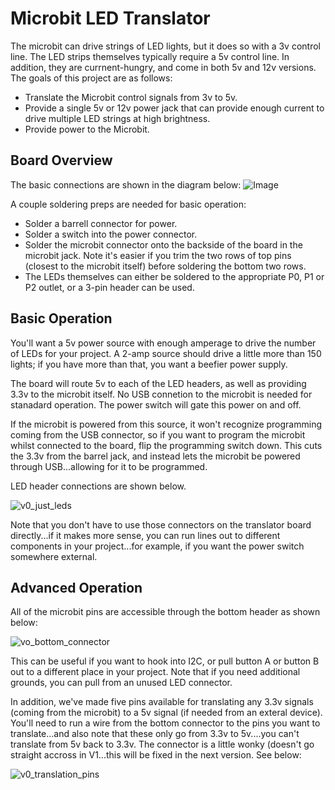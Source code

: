 # Microbit LED Translator

The microbit can drive strings of LED lights, but it does so with a 3v control line.  The LED strips themselves typically require a 5v control line.  In addition, they are currnent-hungry, and come in both 5v and 12v versions.  The goals of this project are as follows:

* Translate the Microbit control signals from 3v to 5v.
* Provide a single 5v or 12v power jack that can provide enough current to drive multiple LED strings at high brightness.
* Provide power to the Microbit.

## Board Overview

The basic connections are shown in the diagram below:
![Image](https://github.com/user-attachments/assets/5e936c8c-3823-47f5-8cc9-354c99500317)

A couple soldering preps are needed for basic operation:
* Solder a barrell connector for power.
* Solder a switch into the power connector.
* Solder the microbit connector onto the backside of the board in the microbit jack.  Note it's easier if you trim the two rows of top pins (closest to the microbit itself) before soldering the bottom two rows.
* The LEDs themselves can either be soldered to the appropriate P0, P1 or P2 outlet, or a 3-pin header can be used.

## Basic Operation
You'll want a 5v power source with enough amperage to drive the number of LEDs for your project.  A 2-amp source should drive a little more than 150 lights; if you have more than that, you want a beefier power supply.

The board will route 5v to each of the LED headers, as well as providing 3.3v to the microbit itself.  No USB connetion to the microbit is needed for stanadard operation.  The power switch will gate this power on and off.

If the microbit is powered from this source, it won't recognize programming coming from the USB connector, so if you want to program the microbit whilst connected to the board, flip the programming switch down.  This cuts the 3.3v from the barrel jack, and instead lets the microbit be powered through USB...allowing for it to be programmed. 

LED header connections are shown below.

![v0_just_leds](https://github.com/gsalaman/microbit_led_translator/assets/43499190/855e4c6d-17d1-4fa2-ae7b-10f8b7fa8499)

Note that you don't have to use those connectors on the translator board directly...if it makes more sense, you can run lines out to different components in your project...for example, if you want the power switch somewhere external.

## Advanced Operation
All of the microbit pins are accessible through the bottom header as shown below:

![vo_bottom_connector](https://github.com/gsalaman/microbit_led_translator/assets/43499190/4ef784af-96f0-4d4e-aea7-f7f57547f29f)

This can be useful if you want to hook into I2C, or pull button A or button B out to a different place in your project.  Note that if you need additional grounds, you can pull from an unused LED connector.

In addition, we've made five pins available for translating any 3.3v signals (coming from the microbit) to a 5v signal (if needed from an exteral device).  You'll need to run a wire from the bottom connector to the pins you want to translate...and also note that these only go from 3.3v to 5v....you can't translate from 5v back to 3.3v.  The connector is a little wonky (doesn't go straight accross in V1...this will be fixed in the next version.  See below:

![v0_translation_pins](https://github.com/gsalaman/microbit_led_translator/assets/43499190/47d63c1c-f689-45ef-b097-c1fbfef39a25)

